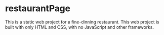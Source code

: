 # restaurantPage
This is a static web project for a fine-dinning restaurant. This web project is built with only HTML and CSS, with no JavaScript and other frameworks.

